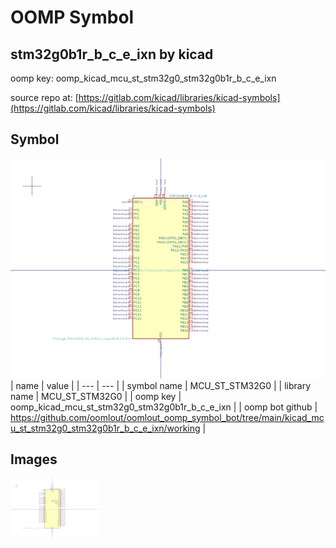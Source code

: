 # OOMP Symbol  
## stm32g0b1r_b_c_e_ixn  by kicad  
  
oomp key: oomp_kicad_mcu_st_stm32g0_stm32g0b1r_b_c_e_ixn  
  
source repo at: [https://gitlab.com/kicad/libraries/kicad-symbols](https://gitlab.com/kicad/libraries/kicad-symbols)  
## Symbol  
  
[![working.png](working_600.png)](working.png)  
| name | value | 
| --- | --- | 
| symbol name | MCU_ST_STM32G0 | 
| library name | MCU_ST_STM32G0 | 
| oomp key | oomp_kicad_mcu_st_stm32g0_stm32g0b1r_b_c_e_ixn | 
| oomp bot github | https://github.com/oomlout/oomlout_oomp_symbol_bot/tree/main/kicad_mcu_st_stm32g0_stm32g0b1r_b_c_e_ixn/working | 
## Images  
  
[![working.png](working_140.png)](working.png)  
